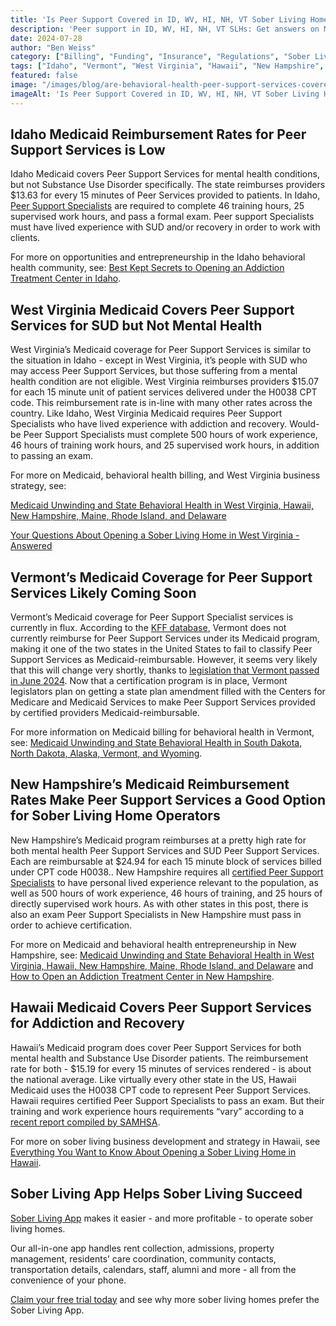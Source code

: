 ```yaml
---
title: 'Is Peer Support Covered in ID, WV, HI, NH, VT Sober Living Homes?'
description: 'Peer support in ID, WV, HI, NH, VT SLHs: Get answers on Medicaid coverage, funding & rules (July 2024). Sober Living App blog.'
date: 2024-07-28
author: "Ben Weiss"
category: ["Billing", "Funding", "Insurance", "Regulations", "Sober Living Management"]
tags: ["Idaho", "Vermont", "West Virginia", "Hawaii", "New Hampshire", "Medicaid", "Peer Support Services", "Billing", "Cpt Codes"]
featured: false
image: "/images/blog/are-behavioral-health-peer-support-services-covered-in-idaho-west-virginia-hawaii-new-hampshire-and-vermont-for-sober-living-homes.png"
imageAlt: 'Is Peer Support Covered in ID, WV, HI, NH, VT Sober Living Homes?'
---
```


## Idaho Medicaid Reimbursement Rates for Peer Support Services is Low

Idaho Medicaid covers Peer Support Services for mental health conditions, but not Substance Use Disorder specifically. The state reimburses providers $13.63 for every 15 minutes of Peer Services provided to patients. In Idaho, [Peer Support Specialists](<https://healthandwelfare.idaho.gov/providers/behavioral-health-providers/peer-and-family-support-specialists>) are required to complete 46 training hours, 25 supervised work hours, and pass a formal exam. Peer support Specialists must have lived experience with SUD and/or recovery in order to work with clients. 

For more on opportunities and entrepreneurship in the Idaho behavioral health community, see: [Best Kept Secrets to Opening an Addiction Treatment Center in Idaho](<https://behavehealth.com/blog/2022/11/9/best-kept-secrets-to-opening-an-addiction-treatment-center-in-idaho>).

## West Virginia Medicaid Covers Peer Support Services for SUD but Not Mental Health

West Virginia’s Medicaid coverage for Peer Support Services is similar to the situation in Idaho - except in West Virginia, it’s people with SUD who may access Peer Support Services, but those suffering from a mental health condition are not eligible. West Virginia reimburses providers $15.07 for each 15 minute unit of patient services delivered under the H0038 CPT code. This reimbursement rate is in-line with many other rates across the country. Like Idaho, West Virginia Medicaid requires Peer Support Specialists who have lived experience with addiction and recovery. Would-be Peer Support Specialists must complete 500 hours of work experience, 46 hours of training work hours, and 25 supervised work hours, in addition to passing an exam. 

For more on Medicaid, behavioral health billing, and West Virginia business strategy, see:

[Medicaid Unwinding and State Behavioral Health in West Virginia, Hawaii, New Hampshire, Maine, Rhode Island, and Delaware](<https://behavehealth.com/blog/2023/5/2/medicaid-unwinding-and-state-behavioral-health-in-west-virginia-hawaii-new-hampshire-maine-rhode-island-and-delaware>)

[Your Questions About Opening a Sober Living Home in West Virginia - Answered ](<../../../2023/1/24/your-questions-about-opening-a-sober-living-home-in-west-virginia-answered.html>)

## Vermont’s Medicaid Coverage for Peer Support Services Likely Coming Soon

Vermont’s Medicaid coverage for Peer Support Specialist services is currently in flux. According to the [KFF database](<https://www.kff.org/other/state-indicator/medicaid-behavioral-health-services-peer-support-services/?currentTimeframe=0&sortModel=%7B%22colId%22:%22Location%22,%22sort%22:%22asc%22%7D#note-20>), Vermont does not currently reimburse for Peer Support Services under its Medicaid program, making it one of the two states in the United States to fail to classify Peer Support Services as Medicaid-reimbursable. However, it seems very likely that this will change very shortly, thanks to [legislation that Vermont passed in June 2024](<https://vermontpsychiatricsurvivors.org/peer-certification-bill-passes/>). Now that a certification program is in place, Vermont legislators plan on getting a state plan amendment filled with the Centers for Medicare and Medicaid Services to make Peer Support Services provided by certified providers Medicaid-reimbursable. 

For more information on Medicaid billing for behavioral health in Vermont, see: [Medicaid Unwinding and State Behavioral Health in South Dakota, North Dakota, Alaska, Vermont, and Wyoming](<https://behavehealth.com/blog/2023/5/9/medicaid-unwinding-and-state-behavioral-health-in-south-dakota-north-dakota-alaska-vermont-and-wyoming>). 

## New Hampshire’s Medicaid Reimbursement Rates Make Peer Support Services a Good Option for Sober Living Home Operators

New Hampshire’s Medicaid program reimburses at a pretty high rate for both mental health Peer Support Services and SUD Peer Support Services. Each are reimbursable at $24.94 for each 15 minute block of services billed under CPT code H0038.. New Hampshire requires all [certified Peer Support Specialists](<https://www.dhhs.nh.gov/sites/g/files/ehbemt476/files/documents2/peer-support-specialist-certificate-program-requirements.pdf>) to have personal lived experience relevant to the population, as well as 500 hours of work experience, 46 hours of training, and 25 hours of directly supervised work hours. As with other states in this post, there is also an exam Peer Support Specialists in New Hampshire must pass in order to achieve certification. 

For more on Medicaid and behavioral health entrepreneurship in New Hampshire, see: [Medicaid Unwinding and State Behavioral Health in West Virginia, Hawaii, New Hampshire, Maine, Rhode Island, and Delaware](<https://behavehealth.com/blog/2023/5/2/medicaid-unwinding-and-state-behavioral-health-in-west-virginia-hawaii-new-hampshire-maine-rhode-island-and-delaware>) and [How to Open an Addiction Treatment Center in New Hampshire](<https://behavehealth.com/blog/2022/7/19/how-to-open-an-addiction-treatment-center-in-new-hampshire>).

## Hawaii Medicaid Covers Peer Support Services for Addiction and Recovery

Hawaii’s Medicaid program does cover Peer Support Services for both mental health and Substance Use Disorder patients. The reimbursement rate for both - $15.19 for every 15 minutes of services rendered - is about the national average. Like virtually every other state in the US, Hawaii Medicaid uses the H0038 CPT code to represent Peer Support Services. Hawaii requires certified Peer Support Specialists to pass an exam. But their training and work experience hours requirements “vary” according to a [recent report compiled by SAMHSA](<https://store.samhsa.gov/product/financing-peer-recovery-support-opportunities-enhance-substance-use-disorder-workforce/pep23-06-07-003>). 

For more on sober living business development and strategy in Hawaii, see [Everything You Want to Know About Opening a Sober Living Home in Hawaii](<../../../2023/1/26/everything-you-want-to-know-about-opening-a-sober-living-home-in-hawaii.html>).

## Sober Living App Helps Sober Living Succeed 

[Sober Living App](</>) makes it easier - and more profitable - to operate sober living homes. 

Our all-in-one app handles rent collection, admissions, property management, residents’ care coordination, community contacts, transportation details, calendars, staff, alumni and more - all from the convenience of your phone. 

[Claim your free trial today](<https://behavehealth.com/get-started>) and see why more sober living homes prefer the Sober Living App.